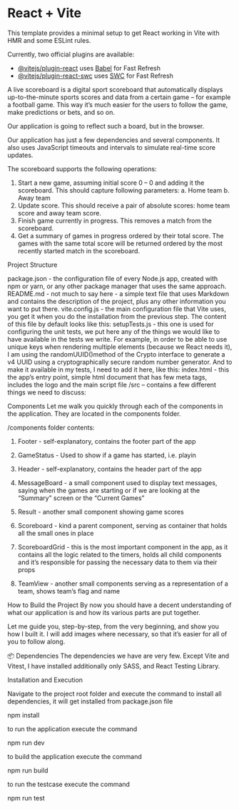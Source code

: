 # React + Vite

This template provides a minimal setup to get React working in Vite with HMR and some ESLint rules.

Currently, two official plugins are available:

- [@vitejs/plugin-react](https://github.com/vitejs/vite-plugin-react/blob/main/packages/plugin-react/README.md) uses [Babel](https://babeljs.io/) for Fast Refresh
- [@vitejs/plugin-react-swc](https://github.com/vitejs/vite-plugin-react-swc) uses [SWC](https://swc.rs/) for Fast Refresh

A live scoreboard is a digital sport scoreboard that automatically displays up-to-the-minute sports scores and data from a certain game – for example a football game. This way it’s much easier for the users to follow the game, make predictions or bets, and so on.

Our application is going to reflect such a board, but in the browser.

Our application has just a few dependencies and several components. It also uses JavaScript timeouts and intervals to simulate real-time score updates.

The scoreboard supports the following operations:
1. Start a new game, assuming initial score 0 – 0 and adding it the scoreboard.
   This should capture following parameters:
   a. Home team
   b. Away team
2. Update score. This should receive a pair of absolute scores: home team score and away
   team score.
3. Finish game currently in progress. This removes a match from the scoreboard.
4. Get a summary of games in progress ordered by their total score. The games with the same
   total score will be returned ordered by the most recently started match in the scoreboard.

Project Structure

package.json - the configuration file of every Node.js app, created with npm or yarn, or any other package manager that uses the same approach.
README.md - not much to say here - a simple text file that uses Markdown and contains the description of the project, plus any other information you want to put there.
vite.config.js - the main configuration file that Vite uses, you get it when you do the installation from the previous step. The content of this file by default looks like this:
setupTests.js - this one is used for configuring the unit tests, we put here any of the things we would like to have available in the tests we write.
For example, in order to be able to use unique keys when rendering multiple elements (because we React needs it), I am using the randomUUID()method of the Crypto interface to generate a v4 UUID using a cryptographically secure random number generator. And to make it available in my tests, I need to add it here, like this:
index.html - this the app’s entry point, simple html document that has few meta tags, includes the logo and the main script file
/src – contains a few different things we need to discuss:

Components
Let me walk you quickly through each of the components in the application. They are located in the components folder.

/components folder contents:

1. Footer - self-explanatory, contains the footer part of the app

2. GameStatus - Used to show if a game has started, i.e. playin

3. Header - self-explanatory, contains the header part of the app

4. MessageBoard - a small component used to display text messages, saying when the games are starting or if we are looking at the “Summary” screen or the “Current Games”

5. Result - another small component showing game scores

6. Scoreboard - kind a parent component, serving as container that holds all the small ones in place

7. ScoreboardGrid - this is the most important component in the app, as it contains all the logic related to the timers, holds all child components and it’s responsible for passing the necessary data to them via their props

8. TeamView - another small components serving as a representation of a team, shows team’s flag and name

How to Build the Project
By now you should have a decent understanding of what our application is and how its various parts are put together.

Let me guide you, step-by-step, from the very beginning, and show you how I built it. I will add images where necessary, so that it’s easier for all of you to follow along.

📦 Dependencies
The dependencies we have are very few. Except Vite and Vitest, I have installed additionally only SASS, and React Testing Library.

Installation and Execution

Navigate to the project root folder and execute the command to install all dependencies,
it will get installed from package.json file

npm install

to run the application execute the command

npm run dev

to build the application execute the command

npm run build

to run the testcase execute the command

npm run test
